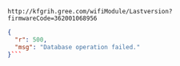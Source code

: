 `http://kfgrih.gree.com/wifiModule/Lastversion?firmwareCode=362001068956`

```json
{
  "r": 500,
  "msg": "Database operation failed."
}```